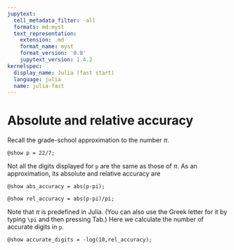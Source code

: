 ```yaml
---
jupytext:
  cell_metadata_filter: -all
  formats: md:myst
  text_representation:
    extension: .md
    format_name: myst
    format_version: '0.8'
    jupytext_version: 1.4.2
kernelspec:
  display_name: Julia (fast start)
  language: julia
  name: julia-fast
---
```


# Absolute and relative accuracy

Recall the grade-school approximation to the number $\pi$.

```{code-cell}
@show p = 22/7;
```

Not all the digits displayed for `p` are the same as those of $\pi$. As an approximation, its absolute and relative accuracy are

```{code-cell}
@show abs_accuracy = abs(p-pi);
```

```{code-cell}
@show rel_accuracy = abs(p-pi)/pi;
```

Note that $\pi$ is predefined in Julia. (You can also use the Greek letter for it by typing `\pi` and then pressing Tab.) Here we calculate the number of accurate digits in `p`.

```{code-cell}
@show accurate_digits = -log(10,rel_accuracy);
```
